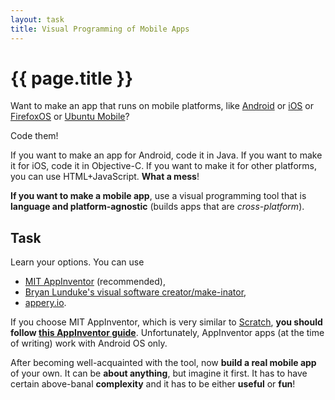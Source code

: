 ```yaml
---
layout: task
title: Visual Programming of Mobile Apps
---
```

{{ page.title }}
================

Want to make an app that runs on mobile platforms, like
[Android](http://en.wikipedia.org/wiki/Android_%28operating_system%29) or
[iOS](http://en.wikipedia.org/wiki/IOS) or
[FirefoxOS](http://www.mozilla.org/en-US/firefox/os/) or
[Ubuntu Mobile](http://www.ubuntu.com/phone)?

Code them!

If you want to make an app for Android, code it in Java.
If you want to make it for iOS, code it in Objective-C.
If you want to make it for other platforms, you can use HTML+JavaScript.
**What a mess**!

**If you want to make a mobile app**, use a visual programming tool that is
**language and platform-agnostic** (builds apps that are _cross-platform_).

Task
----
Learn your options. You can use
* [MIT AppInventor](http://appinventor.mit.edu/explore/) (recommended),
* [Bryan Lunduke's visual software creator/make-inator](http://lunduke.com/?page_id=3454),
* [appery.io](http://appery.io/).

If you choose MIT AppInventor, which is very similar to [Scratch](scratch.html),
**you should follow [this AppInventor guide](http://www.pluralsight.com/training/Courses/TableOfContents/android-beginner-app-inventor)**.
Unfortunately, AppInventor apps (at the time of writing) work with Android OS only.

After becoming well-acquainted with the tool, now **build a real mobile app** of your own.
It can be **about anything**, but imagine it first. It has to have certain
above-banal **complexity** and it has to be either **useful** or **fun**!
